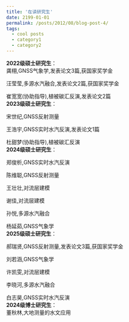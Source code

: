 ```yaml
---
title: '在读研究生'
date: 2199-01-01
permalink: /posts/2012/08/blog-post-4/
tags:
  - cool posts
  - category1
  - category2
---
```


**2022级硕士研究生**：        
龚栩,GNSS气象学,发表论文3篇,获国家奖学金     
        
汪莹莹,多源水汽融合,发表论文2篇,获国家奖学金       
               
崔宽宽(协助指导),植被碳汇反演,发表论文2篇   
**2023级硕士研究生**：     
       
宋世纪,GNSS反射测量    
    
王浩宇,GNSS实时水汽反演,发表论文1篇    
   
杜甜梦(协助指导),植被碳汇反演   
**2024级硕士研究生**：     
   
郑俊析,GNSS实时水汽反演    
    
陈维聪,GNSS反射测量         
   
王壮壮,对流层建模       
   
谢佳,对流层建模      
  
孙悦,多源水汽融合       
   
杨延茹,GNSS气象学      
**2025级硕士研究生**：   
      
郝瑞贤,GNSS反射测量,发表论文3篇,获国家奖学金  
   
刘若涵,GNSS气象学  
  
许凯雯,对流层建模  
  
李晓河,多源水汽融合  
  
白志昊,GNSS实时水汽反演   
**2024级博士研究生**：  
董秋林,大地测量的水文应用  


                        


          
